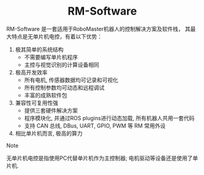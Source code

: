 <h1 style="text-align:center">RM-Software</h1>
RM-Software 是一套适用于RoboMaster机器人的控制解决方案及软件栈， 其最大特点是无单片机电控，有着以下优势：

1. 极其简单的系统结构
   * 不需要编写单片机程序
   * 主控与视觉识别的计算设备相同
2. 极高开发效率
   * 所有电机, 传感器数据均可记录和可视化
   * 所有控制参数均可动态和远程调试
   * 丰富的成熟软件包
3. 兼容性可复用性强
   * 提供三套硬件解决方案
   * 程序模块化, 并通过ROS plugins进行动态加载, 所有机器人共用一套代码
   * 支持 CAN 总线, DBus, UART, GPIO, PWM 等 RM 常用外设
4. 相比单片机而言, 极高的算力

> [!Note]
>
>无单片机电控是指使用PC代替单片机作为主控制器; 电机驱动等设备还是使用了单片机.